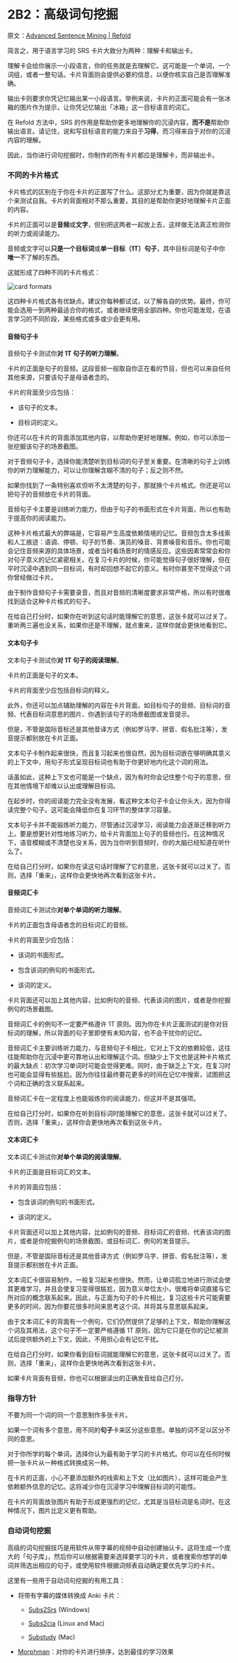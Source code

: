 # 2B2：高级词句挖掘

原文：[Advanced Sentence Mining | Refold](https://refold.la/roadmap/stage-2/b/advanced-sentence-mining)

简言之，用于语言学习的 SRS 卡片大致分为两种：理解卡和输出卡。

理解卡会给你展示一小段语言，你的任务就是去理解它。这可能是一个单词，一个词组，或者一整句话。卡片背面则会提供必要的信息，以便你核实自己是否理解准确。

输出卡则要求你凭记忆输出某一小段语言。举例来说，卡片的正面可能会有一张冰箱的图片作为提示，让你凭记忆输出「冰箱」这一目标语言的词汇。

在 Refold 方法中，SRS 的作用是帮助你更多地理解你的沉浸内容，**而不是**帮助你输出语言。请记住，说和写目标语言的能力来自于**习得**，而习得来自于对你的沉浸内容的理解。

因此，当你进行词句挖掘时，你制作的所有卡片都应是理解卡，而非输出卡。

### 不同的卡片格式

卡片格式的区别在于你在卡片的正面写了什么。这部分尤为重要，因为你就是靠这个来测试自我。卡片的背面相对不那么重要，其目的是帮助你更好地理解卡片正面的内容。

卡片的正面可以是**音频**或**文字**，但别把这两者一起放上去，这样做无法真正检测你的听力或阅读能力。

音频或文字可以**只是一个目标词**或**单一目标（1T）句子**，其中目标词是句子中你**唯一**不了解的东西。

这就形成了四种不同的卡片格式：

![card formats](https://refold.la/static/4335811318282b0c9bbecff85af5a6d9/01e7c/card-formats.png)

这四种卡片格式各有优缺点。建议你每种都试试，以了解各自的优势。最终，你可能会选用一到两种最适合你的格式，或者继续使用全部四种。你也可能发现，在语言学习的不同阶段，某些格式或多或少会更有用。

#### 音频句子卡

音频句子卡测试你**对 1T 句子的听力理解**。

卡片的正面是句子的音频。这段音频一般取自你正在看的节目，但也可以来自任何其他来源，只要该句子是母语者念的。

卡片的背面至少应包括：

- 该句子的文本。

- 目标词的定义。

你还可以在卡片的背面添加其他内容，以帮助你更好地理解。例如，你可以添加一张挖掘该句子的场景截图。

对于音频句子卡，选择你能清楚听到目标词的句子至关重要。在清晰的句子上训练你的听力理解能力，可以让你理解含糊不清的句子；反之则不然。

如果你找到了一条特别喜欢但听不太清楚的句子，那就换个卡片格式。你还是可以把句子的音频放在卡片的背面。

音频句子卡主要是训练听力能力，但由于句子的书面形式在卡片背面，所以也有助于提高你的阅读能力。

这种卡片格式最大的弊端是，它容易产生高度依赖情境的记忆。音频包含太多线索和人工痕迹：语调、停顿、句子的节奏、演员的嗓音、背景噪音和音乐。你也可能会记住音频来源的具体场景，或者当时看场景时的情感反应。这些因素常常会和你对句子意义的记忆紧密相关。在复习卡片的时候，你可能觉得句子很好理解，但在平时沉浸中遇到同一目标词，有时却回想不起它的意义。有时你甚至不觉得这个词你曾经做过卡片。

由于制作音频句子卡需要录音，而且对音频的清晰度要求非常严格，所以有时很难找到适合这种卡片格式的句子。

在给自己打分时，如果你在听到这句话时能理解它的意思，这张卡就可以过关了。重听两三遍也没关系，如果你还是不理解，就点重来，这样你就会更快地看到它。

#### 文本句子卡

文本句子卡测试你**对 1T 句子的阅读理解**。

卡片的正面是句子的文本。

卡片的背面至少应包括目标词的释义。

此外，你还可以加点辅助理解的内容在卡片背面，如目标句子的音频、目标词的音频、代表目标词意思的图片、你遇到该句子的场景截图或发音提示。

但是，不管是国际音标还是其他音译方式（例如罗马字、拼音、假名批注等），发音提示都别放在卡片正面。

文本句子卡制作起来很快，而且复习起来也很自然，因为目标词嵌在够明确其意义的上下文中，用句子形式呈现目标词也有助于你更好地内化这个词的用法。

话虽如此，这种上下文也可能是一个缺点，因为有时你会记住整个句子的意思，但在其他情境下却难以认出或理解目标词。

在起步时，你的阅读能力完全没有发展，看这种文本句子卡会让你头大，因为你得读完整个句子。这可能会降低你在复习环节的整体学习容量。

文本句子卡并不能锻炼听力能力，尽管通过沉浸学习，阅读能力会逐渐迁移到听力上。要是想更针对性地练习听力，给卡片背面加上句子的音频也行。在这种情况下，语音模糊或不清楚也没关系，因为当你听到音频时，你的大脑已经知道在听什么了。

在给自己打分时，如果你在读这句话时理解了它的意思，这张卡就可以过关了。否则，选择「重来」，这样你会更快地再次看到这张卡片。

#### 音频词汇卡

音频词汇卡测试你**对单个单词的听力理解**。

卡片的正面包含母语者念的目标词汇的音频。

卡片的背面至少应包括：

- 该词的书面形式。

- 包含该词的例句的书面形式。

- 该词的定义。

卡片背面还可以加上其他内容，比如例句的音频、代表该词的图片，或者是你挖掘例句的场景截图。

音频词汇卡的例句不一定要严格遵许 1T 原则。因为你在卡片正面测试的是你对目标词的理解，所以背面的句子里即使有未知内容，也不会干扰你的记忆。

音频词汇卡主要训练听力能力，与音频句子卡相比，它对上下文的依赖较低，这往往能帮助你在沉浸中更可靠地认出和理解这个词。但缺少上下文也是这种卡片格式的最大缺点：初次学习单词时可能会觉得更难。同时，由于缺乏上下文，在复习时也可能会显得有些尴尬。因为你往往最终要花更多的时间在记忆中搜索，试图把这个词和正确的含义联系起来。

音频词汇卡在一定程度上也能锻炼你的阅读能力，但这并不是其强项。

在给自己打分时，如果你在听到目标词时能理解它的意思，这张卡就可以过关了。否则，选择「重来」，这样你会更快地再次看到这张卡片。

#### 文本词汇卡

文本词汇卡测试你**对单个单词的阅读理解**。

卡片的正面是目标词汇的文本。

卡片的背面应包括：

- 包含该词的例句的书面形式。

- 该词的定义。

卡片背面还可以加上其他内容，比如例句的音频、目标词汇的音频、代表该词的图片，或者是你挖掘例句的场景截图，或目标词汇、例句的发音提示。

但是，不管是国际音标还是其他音译方式（例如罗马字、拼音、假名批注等），发音提示都别放在卡片正面。

文本词汇卡很容易制作，一般复习起来也很快。然而，让单词孤立地进行测试会使其更难学习，并且会使复习变得很尴尬，因为意义单位太小，很难将单词直接与它所对应的概念联系起来。因此，与正面为句子的卡片相比，复习这些卡片可能需要更多的时间，因为你要花很多时间来思考这个词，并将其与意思联系起来。

由于文本词汇卡的背面有一个例句，它们仍然提供了足够的上下文，帮助你理解这个词及其用法，这个句子不一定要严格遵循 1T 原则，因为它只是在你的记忆被测试后提供额外的上下文，因此，不用担心会有记忆干扰。

在给自己打分时，如果你看到目标词就能理解它的意思，这张卡就可以过关了。否则，选择「重来」，这样你会更快地再次看到这张卡片。

如果卡片背面有音频，你也可以根据读出的正确发音给自己打分。

### 指导方针

不要为同一个词的同一个意思制作多张卡片。

如果一个词有多个意思，用不同的**句子**卡来区分这些意思。单独的词不足以区分不同的意思。

对于你所学的每个单词，选择你认为最有助于学习的卡片格式。你可以在任何时候把一张卡片从一种格式转换成另一种。

在卡片的正面，小心不要添加额外的线索和上下文（比如图片），这样可能会产生依赖额外信息的记忆。这将减少你在沉浸学习中理解目标词的可能性。

在卡片的背面放张图片有助于形成更强烈的记忆，尤其是当目标词是名词时。在这种情况下，图片比定义更有帮助。

### 自动词句挖掘

高级的词句挖掘技巧是用软件从带字幕的视频中自动创建抽认卡。这将生成一个庞大的「句子库」，然后你可以根据需要来选择要学习的卡片，或者搜索你想学的单词并筛选出相应的句子，或使用软件根据词频表自动确定要优先学习的卡片。

这里有一些用于自动词句挖掘的有用工具：

- 将带有字幕的媒体转换成 Anki 卡片：

  - [Subs2Srs](http://subs2srs.sourceforge.net/) (Windows)

  - [Subs2cia](https://github.com/dxing97/subs2cia) (Linux and Mac)

  - [Substudy](http://www.randomhacks.net/substudy/#bilingual) (Mac)

- [Morphman](https://web.archive.org/web/20201220134610/https://massimmersionapproach.com/table-of-contents/anki/morphman)：对你的卡片进行排序，达到最佳的学习效果